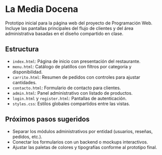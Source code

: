 # La Media Docena

Prototipo inicial para la página web del proyecto de Programación Web. Incluye las pantallas principales del flujo de clientes y del área administrativa basadas en el diseño compartido en clase.

## Estructura

- `index.html`: Página de inicio con presentación del restaurante.
- `menu.html`: Catálogo de platillos con filtros por categoría y disponibilidad.
- `carrito.html`: Resumen de pedidos con controles para ajustar cantidades.
- `contacto.html`: Formulario de contacto para clientes.
- `admin.html`: Panel administrativo con listado de productos.
- `login.html` y `register.html`: Pantallas de autenticación.
- `styles.css`: Estilos globales compartidos entre las vistas.

## Próximos pasos sugeridos

- Separar los módulos administrativos por entidad (usuarios, reseñas, pedidos, etc.).
- Conectar los formularios con un backend o mockups interactivos.
- Ajustar las paletas de colores y tipografías conforme al prototipo final.
